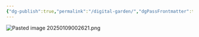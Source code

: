 ```yaml
---
{"dg-publish":true,"permalink":"/digital-garden/","dgPassFrontmatter":true}
---
```



![Pasted image 20250109002621.png](/img/user/00-attachments/Pasted%20image%2020250109002621.png)